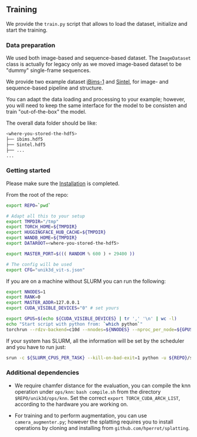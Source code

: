 ## Training

We provide the `train.py` script that allows to load the dataset, initialize and start the training.

### Data preparation

We used both image-based and sequence-based dataset. The `ImageDataset` class is actually for legacy only as we moved image-based dataset to be "dummy" single-frame sequences.

We provide two example dataset [iBims-1](https://drive.google.com/file/d/1etz6Iv2ljix2eMc7nDO-DoXMpDrPbWza/view?usp=drive_link) and [Sintel](https://drive.google.com/file/d/1ZO565_ZWkWQCNhlFa404ctew-w8IbiVh/view?usp=drive_link), for image- and sequence-based pipeline and structure.

You can adapt the data loading and processing to your example; however, you will need to keep the same interface for the model to be consisten and train "out-of-the-box" the model.

The overall data folder should be like:

```bash
<where-you-stored-the-hdf5>
├── ibims.hdf5
├── Sintel.hdf5
├── ...
...
```

### Getting started
Please make sure the [Installation](../README.md#installation) is completed.

From the root of the repo:

```bash
export REPO=`pwd`

# Adapt all this to your setup
export TMPDIR="/tmp"
export TORCH_HOME=${TMPDIR}
export HUGGINGFACE_HUB_CACHE=${TMPDIR}
export WANDB_HOME=${TMPDIR}
export DATAROOT=<where-you-stored-the-hdf5>

export MASTER_PORT=$((( RANDOM % 600 ) + 29400 ))

# The config will be used
export CFG="unik3d_vit-s.json"
```

If you are on a machine without SLURM you can run the following:
```bash
export NNODES=1
export RANK=0
export MASTER_ADDR=127.0.0.1
export CUDA_VISIBLE_DEVICES="0" # set yours

export GPUS=$(echo ${CUDA_VISIBLE_DEVICES} | tr ',' '\n' | wc -l)
echo "Start script with python from: `which python`"
torchrun --rdzv-backend=c10d --nnodes=${NNODES} --nproc_per_node=${GPUS} --rdzv-endpoint ${MASTER_ADDR}:${MASTER_PORT} ${REPO}/scripts/train.py --config-file ${REPO}/configs/${CFG} --distributed
```

If your system has SLURM, all the information will be set by the scheduler and you have to run just:
```bash
srun -c ${SLURM_CPUS_PER_TASK} --kill-on-bad-exit=1 python -u ${REPO}/scripts/train.py --config-file ${REPO}/configs/${CFG} --master-port ${MASTER_PORT} --distributed
```

### Additional dependencies

- We require chamfer distance for the evaluation, you can compile the knn operation under `ops/knn`: `bash compile.sh` from the directory `$REPO/unik3d/ops/knn`. Set the correct `export TORCH_CUDA_ARCH_LIST`, according to the hardware you are working on.

- For training and to perform augmentation, you can use `camera_augmenter.py`; however the splatting requires you to install operations by cloning and installing from `github.com/hperrot/splatting`.